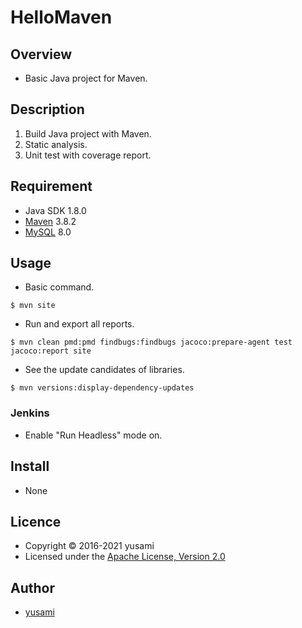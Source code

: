 # HelloMaven

## Overview

* Basic Java project for Maven.


## Description

1. Build Java project with Maven.
2. Static analysis.
3. Unit test with coverage report.

## Requirement

* Java SDK 1.8.0
* [Maven](https://maven.apache.org) 3.8.2
* [MySQL](https://www.mysql.com) 8.0

## Usage

* Basic command.

~~~
$ mvn site
~~~

* Run and export all reports.

~~~
$ mvn clean pmd:pmd findbugs:findbugs jacoco:prepare-agent test jacoco:report site
~~~

* See the update candidates of libraries.

~~~
$ mvn versions:display-dependency-updates
~~~


### Jenkins

* Enable "Run Headless" mode on.

## Install

* None

## Licence

* Copyright &copy; 2016-2021 yusami
* Licensed under the [Apache License, Version 2.0][Apache]

[Apache]: http://www.apache.org/licenses/LICENSE-2.0


## Author

* [yusami](https://github.com/yusami)
